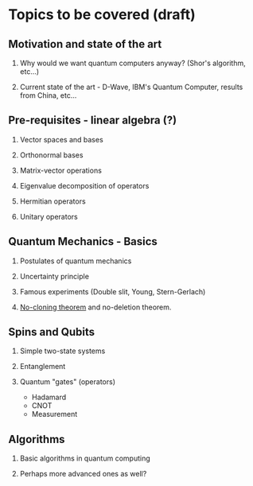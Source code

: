 # Topics to be covered (draft)

## Motivation and state of the art

1. Why would we want quantum computers anyway? (Shor's algorithm, etc...)

2. Current state of the art - D-Wave, IBM's Quantum Computer, results from 
   China, etc...

## Pre-requisites - linear algebra (?)

1. Vector spaces and bases

2. Orthonormal bases

3. Matrix-vector operations

4. Eigenvalue decomposition of operators

5. Hermitian operators

6. Unitary operators

## Quantum Mechanics - Basics

1. Postulates of quantum mechanics

2. Uncertainty principle

3. Famous experiments (Double slit, Young, Stern-Gerlach)

4. [No-cloning theorem](1) and no-deletion theorem.

[1]: https://www.wikiwand.com/en/No-cloning_theorem

## Spins and Qubits

1. Simple two-state systems

2. Entanglement

3. Quantum "gates" (operators)

    - Hadamard
    - CNOT
    - Measurement

## Algorithms

1.  Basic algorithms in quantum computing

2. Perhaps more advanced ones as well?
